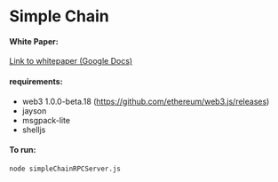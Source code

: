 # Simple Chain

#### White Paper:
[Link to whitepaper (Google Docs)](https://docs.google.com/document/d/1sSb1vSOc48fcQRb4b_yjBQZoJsKa4LJNy5mxdgywz5o/edit?usp=sharing)

#### requirements:
* web3 1.0.0-beta.18 (https://github.com/ethereum/web3.js/releases)
* jayson
* msgpack-lite
* shelljs

#### To run: 
```node simpleChainRPCServer.js```


